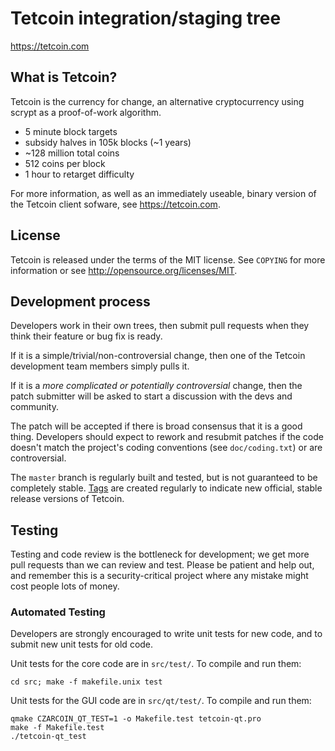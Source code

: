 Tetcoin integration/staging tree
================================

https://tetcoin.com

What is Tetcoin?
-----------------

Tetcoin is the currency for change, an alternative cryptocurrency using scrypt as a proof-of-work algorithm.
 - 5 minute block targets
 - subsidy halves in 105k blocks (~1 years)
 - ~128 million total coins
 - 512 coins per block
 - 1 hour to retarget difficulty

For more information, as well as an immediately useable, binary version of
the Tetcoin client sofware, see https://tetcoin.com.

License
-------

Tetcoin is released under the terms of the MIT license. See `COPYING` for more
information or see http://opensource.org/licenses/MIT.

Development process
-------------------

Developers work in their own trees, then submit pull requests when they think
their feature or bug fix is ready.

If it is a simple/trivial/non-controversial change, then one of the Tetcoin
development team members simply pulls it.

If it is a *more complicated or potentially controversial* change, then the patch
submitter will be asked to start a discussion with the devs and community.

The patch will be accepted if there is broad consensus that it is a good thing.
Developers should expect to rework and resubmit patches if the code doesn't
match the project's coding conventions (see `doc/coding.txt`) or are
controversial.

The `master` branch is regularly built and tested, but is not guaranteed to be
completely stable. [Tags](https://github.com/tetcoin/tetcoin/tags) are created
regularly to indicate new official, stable release versions of Tetcoin.

Testing
-------

Testing and code review is the bottleneck for development; we get more pull
requests than we can review and test. Please be patient and help out, and
remember this is a security-critical project where any mistake might cost people
lots of money.

### Automated Testing

Developers are strongly encouraged to write unit tests for new code, and to
submit new unit tests for old code.

Unit tests for the core code are in `src/test/`. To compile and run them:

    cd src; make -f makefile.unix test

Unit tests for the GUI code are in `src/qt/test/`. To compile and run them:

    qmake CZARCOIN_QT_TEST=1 -o Makefile.test tetcoin-qt.pro
    make -f Makefile.test
    ./tetcoin-qt_test

